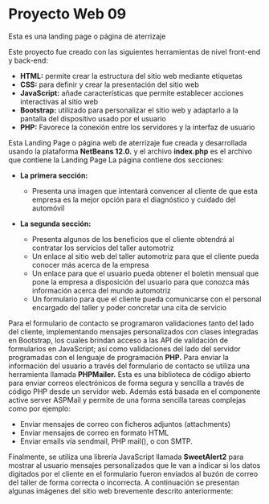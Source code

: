 # Proyecto Web 09
Esta es una landing page o página de aterrizaje

Este proyecto fue creado con las siguientes herramientas de nivel front-end y back-end:

- **HTML:**	permite crear la estructura del sitio web mediante etiquetas
- **CSS:**	para definir y crear la presentación del sitio web
- **JavaScript:**	añade características que permite establecer acciones interactivas al sitio web
- **Bootstrap:**	utilizado para personalizar el sitio web y adaptarlo a la pantalla del dispositivo usado por el usuario
- **PHP:**	Favorece la conexión entre los servidores y la interfaz de usuario

Esta Landing Page o página web de aterrizaje fue creada y desarrollada usando la plataforma **NetBeans 12.0.** y el archivo **index.php** es el archivo que contiene la Landing Page
La página contiene dos secciones:
- **La primera sección:**
  - Presenta una imagen que intentará convencer al cliente de que esta empresa es la mejor opción para el diagnóstico y cuidado del automóvil

- **La segunda sección:**
  - Presenta algunos de los beneficios que el cliente obtendrá al contratar los servicios del taller automotriz
  - Un enlace al sitio web del taller automotriz para que el cliente pueda conocer más acerca de la empresa
  - Un enlace para que el usuario pueda obtener el boletín mensual que pone la empresa a disposición del usuario para que conozca más información acerca del mundo automotriz
  - Un formulario para que el cliente pueda comunicarse con el personal encargado del taller y poder concretar una cita de servicio

Para el formulario de contacto se programaron validaciones tanto del lado del cliente, implementando mensajes personalizados con clases integradas en Bootstrap, los cuales brindan acceso a las API de validación de formularios en JavaScript; así como validaciones del lado del servidor programadas con el lenguaje de programación **PHP.**
Para enviar la información del usuario a través del formulario de contacto se utiliza una herramienta  llamada **PHPMailer.** Esta es una biblioteca de código abierto para enviar correos electrónicos de forma segura y sencilla a través de código PHP desde un servidor web. Además está basada en el componente active server ASPMail y permite de una forma sencilla tareas complejas como por ejemplo:
-	Enviar mensajes de correo con ficheros adjuntos (attachments) 
-	Enviar mensajes de correo en formato HTML 
-	Enviar emails vía sendmail, PHP mail(), o con SMTP.

Finalmente, se utiliza una librería JavaScript llamada **SweetAlert2** para mostrar al usuario mensajes personalizados que le van a indicar si los datos digitados por el cliente en el formulario fueron enviados al buzón de correo del taller de forma  correcta o incorrecta.
A continuación se presentan algunas imágenes del sitio web brevemente descrito anteriormente:





